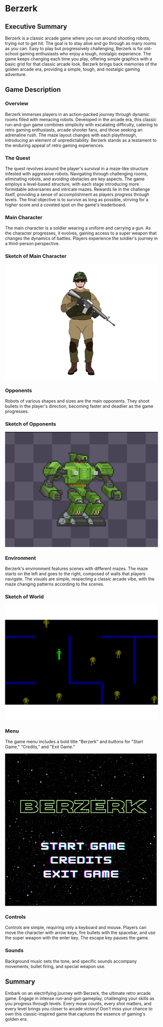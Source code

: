 # Berzerk

## Executive Summary

Berzerk is a classic arcade game where you run around shooting robots, trying not to get hit. The goal is to stay alive and go through as many rooms as you can. Easy to play but progressively challenging, Berzerk is for old-school gaming enthusiasts who enjoy a tough, nostalgic experience. The game keeps changing each time you play, offering simple graphics with a basic grid for that classic arcade look. Berzerk brings back memories of the golden arcade era, providing a simple, tough, and nostalgic gaming adventure.

## Game Description

### Overview

Berzerk immerses players in an action-packed journey through dynamic rooms filled with menacing robots. Developed in the arcade era, this classic run-and-gun game combines simplicity with escalating difficulty, catering to retro gaming enthusiasts, arcade shooter fans, and those seeking an adrenaline rush. The maze layout changes with each playthrough, introducing an element of unpredictability. Berzerk stands as a testament to the enduring appeal of retro gaming experiences.

### The Quest

The quest revolves around the player's survival in a maze-like structure infested with aggressive robots. Navigating through challenging rooms, eliminating robots, and avoiding obstacles are key aspects. The game employs a level-based structure, with each stage introducing more formidable adversaries and intricate mazes. Rewards lie in the challenge itself, providing a sense of accomplishment as players progress through levels. The final objective is to survive as long as possible, striving for a higher score and a coveted spot on the game's leaderboard.

### Main Character

The main character is a soldier wearing a uniform and carrying a gun. As the character progresses, it evolves, gaining access to a super weapon that changes the dynamics of battles. Players experience the soldier's journey in a third-person perspective.

### Sketch of Main Character

![Sketch of Main Character](https://github.com/Aurelio088/Berzerk/blob/main/img/sketch_Soldier.png)


### Opponents

Robots of various shapes and sizes are the main opponents. They shoot bullets in the player's direction, becoming faster and deadlier as the game progresses.

### Sketch of Opponents

![Sketch of Opponents](https://github.com/Aurelio088/Berzerk/blob/main/img/Sketchs.png)

### Environment

Berzerk's environment features scenes with different mazes. The maze starts on the left and goes to the right, composed of walls that players navigate. The visuals are simple, respecting a classic arcade vibe, with the maze changing patterns according to the scenes.

### Sketch of World

![Sketch of World](https://github.com/Aurelio088/Berzerk/blob/main/img/sketch_background.png)

### Menu

The game menu includes a bold title "Berzerk" and buttons for "Start Game," "Credits," and "Exit Game."

![Sketch of Menu](https://github.com/Aurelio088/Berzerk/blob/main/img/Berzerk%20Sketch%20Menu.png)

### Controls

Controls are simple, requiring only a keyboard and mouse. Players can move the character with arrow keys, fire bullets with the spacebar, and use the super weapon with the enter key. The escape key pauses the game.

### Sounds

Background music sets the tone, and specific sounds accompany movements, bullet firing, and special weapon use.

## Summary

Embark on an electrifying journey with Berzerk, the ultimate retro arcade game. Engage in intense run-and-gun gameplay, challenging your skills as you progress through levels. Every move counts, every shot matters, and every level brings you closer to arcade victory! Don't miss your chance to own this classic-inspired game that captures the essence of gaming's golden era.

